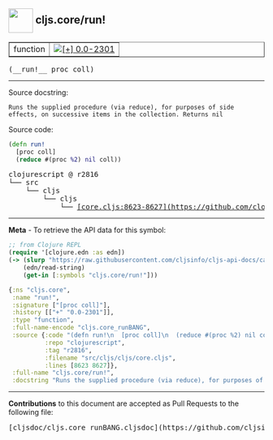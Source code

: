 ## <img width="48px" valign="middle" src="http://i.imgur.com/Hi20huC.png"> cljs.core/run!

 <table border="1">
<tr>

<td>function</td>
<td><a href="https://github.com/cljsinfo/cljs-api-docs/tree/0.0-2301"><img valign="middle" alt="[+] 0.0-2301" src="https://img.shields.io/badge/+-0.0--2301-lightgrey.svg"></a> </td>
</tr>
</table>

 <samp>
(__run!__ proc coll)<br>
</samp>

---




Source docstring:

```
Runs the supplied procedure (via reduce), for purposes of side
effects, on successive items in the collection. Returns nil
```

Source code:

```clj
(defn run!
  [proc coll]
  (reduce #(proc %2) nil coll))
```

 <pre>
clojurescript @ r2816
└── src
    └── cljs
        └── cljs
            └── <ins>[core.cljs:8623-8627](https://github.com/clojure/clojurescript/blob/r2816/src/cljs/cljs/core.cljs#L8623-L8627)</ins>
</pre>


---

__Meta__ - To retrieve the API data for this symbol:

```clj
;; from Clojure REPL
(require '[clojure.edn :as edn])
(-> (slurp "https://raw.githubusercontent.com/cljsinfo/cljs-api-docs/catalog/cljs-api.edn")
    (edn/read-string)
    (get-in [:symbols "cljs.core/run!"]))
```

```clj
{:ns "cljs.core",
 :name "run!",
 :signature ["[proc coll]"],
 :history [["+" "0.0-2301"]],
 :type "function",
 :full-name-encode "cljs.core_runBANG",
 :source {:code "(defn run!\n  [proc coll]\n  (reduce #(proc %2) nil coll))",
          :repo "clojurescript",
          :tag "r2816",
          :filename "src/cljs/cljs/core.cljs",
          :lines [8623 8627]},
 :full-name "cljs.core/run!",
 :docstring "Runs the supplied procedure (via reduce), for purposes of side\neffects, on successive items in the collection. Returns nil"}

```

---

__Contributions__ to this document are accepted as Pull Requests to the following file:

 <pre>
[cljsdoc/cljs.core_runBANG.cljsdoc](https://github.com/cljsinfo/cljs-api-docs/blob/master/cljsdoc/cljs.core_runBANG.cljsdoc)
</pre>

